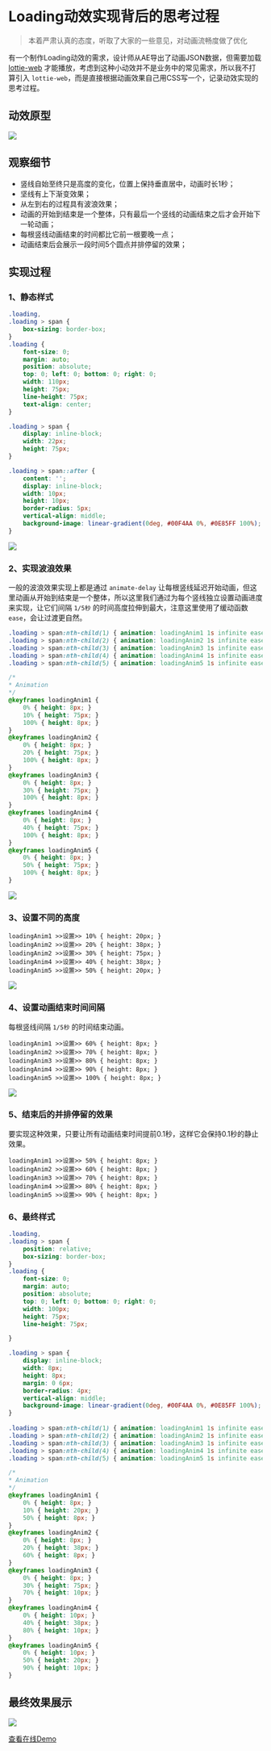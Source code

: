 # Loading动效实现背后的思考过程

> 本着严肃认真的态度，听取了大家的一些意见，对动画流畅度做了优化

有一个制作Loading动效的需求，设计师从AE导出了动画JSON数据，但需要加载 [lottie-web](https://github.com/airbnb/lottie-web) 才能播放，考虑到这种小动效并不是业务中的常见需求，所以我不打算引入 `lottie-web`，而是直接根据动画效果自己用CSS写一个，记录动效实现的思考过程。

## 动效原型

![](https://github.com/gafish/gafish.github.com/raw/master/images/loading.gif)


## 观察细节

- 竖线自始至终只是高度的变化，位置上保持垂直居中，动画时长1秒；
- 坚线有上下渐变效果；
- 从左到右的过程具有波浪效果；
- 动画的开始到结束是一个整体，只有最后一个竖线的动画结束之后才会开始下一轮动画；
- 每根竖线动画结束的时间都比它前一根要晚一点；
- 动画结束后会展示一段时间5个圆点并排停留的效果；

## 实现过程

### 1、静态样式

```css
.loading,
.loading > span {
    box-sizing: border-box;
}
.loading {
    font-size: 0;
    margin: auto;
    position: absolute;
    top: 0; left: 0; bottom: 0; right: 0;
    width: 110px;
    height: 75px;
    line-height: 75px;
    text-align: center;
}

.loading > span {
    display: inline-block;
    width: 22px;
    height: 75px;
}

.loading > span::after {
    content: '';
    display: inline-block;
    width: 10px;
    height: 10px;
    border-radius: 5px;
    vertical-align: middle;
    background-image: linear-gradient(0deg, #00F4AA 0%, #0E85FF 100%);
}
```

![](https://github.com/gafish/gafish.github.com/raw/master/images/Jietu20190704-074955.jpg)

### 2、实现波浪效果

一般的波浪效果实现上都是通过 `animate-delay` 让每根竖线延迟开始动画，但这里动画从开始到结束是一个整体，所以这里我们通过为每个竖线独立设置动画进度来实现，让它们间隔 `1/5秒` 的时间高度拉伸到最大，注意这里使用了缓动函数 `ease`，会让过渡更自然。

```css
.loading > span:nth-child(1) { animation: loadingAnim1 1s infinite ease; }
.loading > span:nth-child(2) { animation: loadingAnim2 1s infinite ease; }
.loading > span:nth-child(3) { animation: loadingAnim3 1s infinite ease; }
.loading > span:nth-child(4) { animation: loadingAnim4 1s infinite ease; }
.loading > span:nth-child(5) { animation: loadingAnim5 1s infinite ease; }

/*
* Animation
*/
@keyframes loadingAnim1 {
    0% { height: 8px; }
    10% { height: 75px; }
    100% { height: 8px; }
}
@keyframes loadingAnim2 {
    0% { height: 8px; }
    20% { height: 75px; }
    100% { height: 8px; }
}
@keyframes loadingAnim3 {
    0% { height: 8px; }
    30% { height: 75px; }
    100% { height: 8px; }
}
@keyframes loadingAnim4 {
    0% { height: 8px; }
    40% { height: 75px; }
    100% { height: 8px; }
}
@keyframes loadingAnim5 {
    0% { height: 8px; }
    50% { height: 75px; }
    100% { height: 8px; }
}
```

![](https://github.com/gafish/gafish.github.com/raw/master/images/Jietu20190704-091232.gif)

### 3、设置不同的高度

```
loadingAnim1 >>设置>> 10% { height: 20px; }
loadingAnim2 >>设置>> 20% { height: 38px; }
loadingAnim2 >>设置>> 30% { height: 75px; }
loadingAnim4 >>设置>> 40% { height: 38px; }
loadingAnim5 >>设置>> 50% { height: 20px; }
```

![](https://github.com/gafish/gafish.github.com/raw/master/images/Jietu20190704-090944.gif)

### 4、设置动画结束时间间隔

每根竖线间隔 `1/5秒` 的时间结束动画。

```
loadingAnim1 >>设置>> 60% { height: 8px; }
loadingAnim2 >>设置>> 70% { height: 8px; }
loadingAnim3 >>设置>> 80% { height: 8px; }
loadingAnim4 >>设置>> 90% { height: 8px; }
loadingAnim5 >>设置>> 100% { height: 8px; }
```

![](https://github.com/gafish/gafish.github.com/raw/master/images/Jietu20190704-091934.gif)

### 5、结束后的并排停留的效果

要实现这种效果，只要让所有动画结束时间提前0.1秒，这样它会保持0.1秒的静止效果。

```
loadingAnim1 >>设置>> 50% { height: 8px; }
loadingAnim2 >>设置>> 60% { height: 8px; }
loadingAnim3 >>设置>> 70% { height: 8px; }
loadingAnim4 >>设置>> 80% { height: 8px; }
loadingAnim5 >>设置>> 90% { height: 8px; }
```

### 6、最终样式

```css
.loading,
.loading > span {
    position: relative;
    box-sizing: border-box;
}
.loading {
    font-size: 0;
    margin: auto;
    position: absolute;
    top: 0; left: 0; bottom: 0; right: 0;
    width: 100px;
    height: 75px;
    line-height: 75px;

}

.loading > span {
    display: inline-block;
    width: 8px;
    height: 8px;
    margin: 0 6px;
    border-radius: 4px;
    vertical-align: middle;
    background-image: linear-gradient(0deg, #00F4AA 0%, #0E85FF 100%);
}
    
.loading > span:nth-child(1) { animation: loadingAnim1 1s infinite ease; }
.loading > span:nth-child(2) { animation: loadingAnim2 1s infinite ease; }
.loading > span:nth-child(3) { animation: loadingAnim3 1s infinite ease; }
.loading > span:nth-child(4) { animation: loadingAnim4 1s infinite ease; }
.loading > span:nth-child(5) { animation: loadingAnim5 1s infinite ease; }

/*
* Animation
*/
@keyframes loadingAnim1 {
    0% { height: 8px; }
    10% { height: 20px; }
    50% { height: 8px; }
}
@keyframes loadingAnim2 {
    0% { height: 8px; }
    20% { height: 38px; }
    60% { height: 8px; }
}
@keyframes loadingAnim3 {
    0% { height: 8px; }
    30% { height: 75px; }
    70% { height: 10px; }
}
@keyframes loadingAnim4 {
    0% { height: 10px; }
    40% { height: 38px; }
    80% { height: 10px; }
}
@keyframes loadingAnim5 {
    0% { height: 10px; }
    50% { height: 20px; }
    90% { height: 10px; }
}
```

## 最终效果展示

![](https://github.com/gafish/gafish.github.com/raw/master/images/Jietu20190704-093059.gif)

[查看在线Demo](http://gafish.github.io/demo/loading.html)